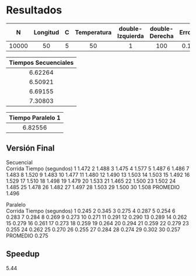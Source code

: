# Resultados

|   N   | Longitud |  C  | Temperatura | double-Izquierda | double-Derecha | Error |
| :---: | :------: | :-: | :---------: | :--------------: | :------------: | :---: |
| 10000 |    50    |  5  |     50      |        1         |      100       |  0.1  |

| Tiempos Secuenciales |
| :------------------: |
|       6.62264        |
|       6.50921        |
|       6.69155        |
|       7.30803        |

| Tiempo Paralelo 1 |
| :---------------: |
|      6.82556      |


## Versión Final

Secuencial	
Corrida	Tiempo (segundos)
1	1.472
2	1.488
3	1.475
4	1.577
5	1.487
6	1.486
7	1.483
8	1.520
9	1.483
10	1.477
11	1.480
12	1.490
13	1.503
14	1.503
15	1.492
16	1.529
17	1.510
18	1.498
19	1.479
20	1.533
21	1.465
22	1.500
23	1.502
24	1.485
25	1.478
26	1.482
27	1.497
28	1.503
29	1.500
30	1.508
PROMEDIO	1.496

Paralelo	
Corrida	Tiempo (segundos)
1	0.245
2	0.345
3	0.275
4	0.287
5	0.254
6	0.283
7	0.284
8	0.269
9	0.273
10	0.271
11	0.291
12	0.290
13	0.289
14	0.262
15	0.279
16	0.261
17	0.273
18	0.259
19	0.264
20	0.294
21	0.259
22	0.279
23	0.255
24	0.262
25	0.270
26	0.255
27	0.284
28	0.274
29	0.302
30	0.257
PROMEDIO	0.275

## Speedup
5.44
